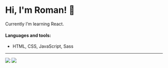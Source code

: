 # Hi, I'm Roman! 👋

Currently I’m learning React.

#### Languages and tools: 
- HTML, CSS, JavaScript, Sass

<hr>
<img src="https://github-readme-stats.vercel.app/api?username=rpavlenko&theme=cobalt2&show_icons=true">
<img src="https://github-readme-stats.vercel.app/api/top-langs/?username=rpavlenko&layout=compact&theme=cobalt2&hide=php">
